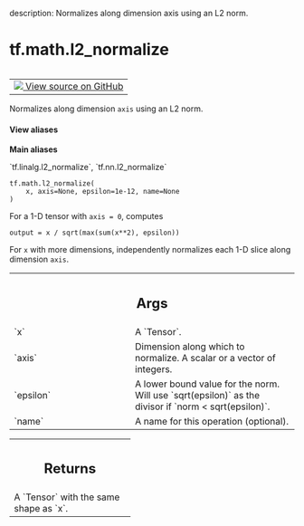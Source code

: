 description: Normalizes along dimension axis using an L2 norm.

<div itemscope itemtype="http://developers.google.com/ReferenceObject">
<meta itemprop="name" content="tf.math.l2_normalize" />
<meta itemprop="path" content="Stable" />
</div>

# tf.math.l2_normalize

<!-- Insert buttons and diff -->

<table class="tfo-notebook-buttons tfo-api nocontent" align="left">
<td>
  <a target="_blank" href="https://github.com/tensorflow/tensorflow/blob/r2.4/tensorflow/python/ops/nn_impl.py#L637-L673">
    <img src="https://www.tensorflow.org/images/GitHub-Mark-32px.png" />
    View source on GitHub
  </a>
</td>
</table>



Normalizes along dimension `axis` using an L2 norm.

<section class="expandable">
  <h4 class="showalways">View aliases</h4>
  <p>
<b>Main aliases</b>
<p>`tf.linalg.l2_normalize`, `tf.nn.l2_normalize`</p>
</p>
</section>

<pre class="devsite-click-to-copy prettyprint lang-py tfo-signature-link">
<code>tf.math.l2_normalize(
    x, axis=None, epsilon=1e-12, name=None
)
</code></pre>



<!-- Placeholder for "Used in" -->

For a 1-D tensor with `axis = 0`, computes

    output = x / sqrt(max(sum(x**2), epsilon))

For `x` with more dimensions, independently normalizes each 1-D slice along
dimension `axis`.

<!-- Tabular view -->
 <table class="responsive fixed orange">
<colgroup><col width="214px"><col></colgroup>
<tr><th colspan="2"><h2 class="add-link">Args</h2></th></tr>

<tr>
<td>
`x`
</td>
<td>
A `Tensor`.
</td>
</tr><tr>
<td>
`axis`
</td>
<td>
Dimension along which to normalize.  A scalar or a vector of
integers.
</td>
</tr><tr>
<td>
`epsilon`
</td>
<td>
A lower bound value for the norm. Will use `sqrt(epsilon)` as the
divisor if `norm < sqrt(epsilon)`.
</td>
</tr><tr>
<td>
`name`
</td>
<td>
A name for this operation (optional).
</td>
</tr>
</table>



<!-- Tabular view -->
 <table class="responsive fixed orange">
<colgroup><col width="214px"><col></colgroup>
<tr><th colspan="2"><h2 class="add-link">Returns</h2></th></tr>
<tr class="alt">
<td colspan="2">
A `Tensor` with the same shape as `x`.
</td>
</tr>

</table>

